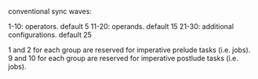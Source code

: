 conventional sync waves:

1-10: operators. default 5
11-20: operands. default 15
21-30: additional configurations. default 25

1 and 2 for each group are reserved for imperative prelude tasks (i.e. jobs).
9 and 10 for each group are reserved for imperative postlude tasks (i.e. jobs).